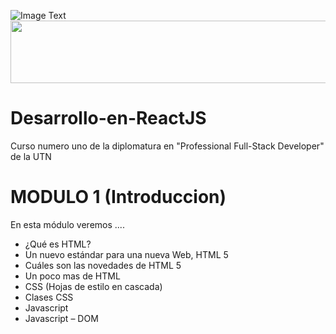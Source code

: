 ![Image Text](https://www.frba.utn.edu.ar/wp-content/uploads/2016/08/logo-utn.ba-horizontal-e1471367724904.jpg)
<a href="https://tp1-optativo.facumruiz.repl.co" target="_blank"><img src="https://www.frba.utn.edu.ar/wp-content/uploads/2016/08/logo-utn.ba-horizontal-e1471367724904.jpg" height="100" width="1000"></a>
# Desarrollo-en-ReactJS
Curso numero uno de la diplomatura en "Professional Full-Stack Developer" de la UTN

# MODULO 1 (Introduccion)
En esta módulo veremos ....

- ¿Qué es HTML?
- Un nuevo estándar para una nueva Web, HTML 5
- Cuáles son las novedades de HTML 5
- Un poco mas de HTML
- CSS (Hojas de estilo en cascada)
- Clases CSS
- Javascript
- Javascript – DOM

